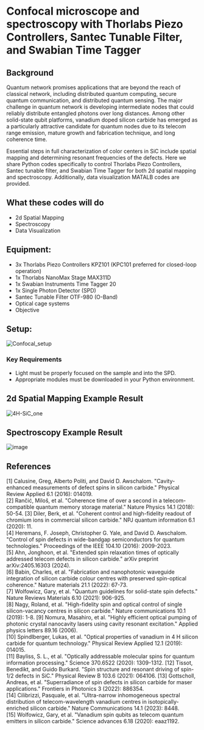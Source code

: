 # Confocal microscope and spectroscopy with Thorlabs Piezo Controllers, Santec Tunable Filter, and Swabian Time Tagger
## Background
Quantum network promises applications that are beyond the reach of classical network, including distributed quantum computing, secure quantum communication, and distributed quantum sensing. The major challenge in quantum network is developing intermediate nodes that could reliably distribute entangled photons over long distances. Among other solid-state qubit platforms, vanadium doped silicon carbide has emerged as a particularly attractive candidate for quantum nodes due to its telecom range emission, mature growth and fabrication technique, and long coherence time.   
    
Essential steps in full characterization of color centers in SiC include spatial mapping and determining resonant frequencies of the defects. Here we share Python codes specifically to control Thorlabs Piezo Controllers, Santec tunable filter, and Swabian Time Tagger for both 2d spatial mapping and spectroscopy. Additionally, data visualization MATALB codes are provided.

## What these codes will do
- 2d Spatial Mapping
- Spectroscopy
- Data Visualization
## Equipment:
- 3x Thorlabs Piezo Controllers KPZ101 (KPC101 preferred for closed-loop operation)
- 1x Thorlabs NanoMax Stage MAX311D
- 1x Swabian Instruments Time Tagger 20
- 1x Single Photon Detector (SPD)
- Santec Tunable Filter OTF-980 (O-Band)
- Optical cage systems
- Objective
## Setup:
![Confocal_setup](https://github.com/user-attachments/assets/a2afae36-5b12-409a-bf0f-a798d91bbbfd)


### Key Requirements
- Light must be properly focused on the sample and into the SPD.
- Appropriate modules must be downloaded in your Python environment.

## 2d Spatial Mapping Example Result
![4H-SiC_one](https://github.com/user-attachments/assets/45b78ec4-d306-40b9-b689-9d14731eca2a)

## Spectroscopy Example Result
![image](https://github.com/user-attachments/assets/5d878638-9ab2-40a4-aeda-fd9f6129baf1)

## References
[1] Calusine, Greg, Alberto Politi, and David D. Awschalom. "Cavity-enhanced measurements of defect spins in silicon carbide." Physical Review Applied 6.1 (2016): 014019.  
[2] Rančić, Miloš, et al. "Coherence time of over a second in a telecom-compatible quantum memory storage material." Nature Physics 14.1 (2018): 50-54. 
[3] Diler, Berk, et al. "Coherent control and high-fidelity readout of chromium ions in commercial silicon carbide." NPJ quantum information 6.1 (2020): 11.    
[4] Heremans, F. Joseph, Christopher G. Yale, and David D. Awschalom. "Control of spin defects in wide-bandgap semiconductors for quantum technologies." Proceedings of the IEEE 104.10 (2016): 2009-2023.  
[5] Ahn, Jonghoon, et al. "Extended spin relaxation times of optically addressed telecom defects in silicon carbide." arXiv preprint arXiv:2405.16303 (2024).   
[6] Babin, Charles, et al. "Fabrication and nanophotonic waveguide integration of silicon carbide colour centres with preserved spin-optical coherence." Nature materials 21.1 (2022): 67-73.   
[7] Wolfowicz, Gary, et al. "Quantum guidelines for solid-state spin defects." Nature Reviews Materials 6.10 (2021): 906-925.   
[8] Nagy, Roland, et al. "High-fidelity spin and optical control of single silicon-vacancy centres in silicon carbide." Nature communications 10.1 (2019): 1-8. 
[9] Nomura, Masahiro, et al. "Highly efficient optical pumping of photonic crystal nanocavity lasers using cavity resonant excitation." Applied physics letters 89.16 (2006).   
[10] Spindlberger, Lukas, et al. "Optical properties of vanadium in 4 H silicon carbide for quantum technology." Physical Review Applied 12.1 (2019): 014015.   
[11] Bayliss, S. L., et al. "Optically addressable molecular spins for quantum information processing." Science 370.6522 (2020): 1309-1312. 
[12] Tissot, Benedikt, and Guido Burkard. "Spin structure and resonant driving of spin-1/2 defects in SiC." Physical Review B 103.6 (2021): 064106. 
[13] Gottscholl, Andreas, et al. "Superradiance of spin defects in silicon carbide for maser applications." Frontiers in Photonics 3 (2022): 886354.    
[14] Cilibrizzi, Pasquale, et al. "Ultra-narrow inhomogeneous spectral distribution of telecom-wavelength vanadium centres in isotopically-enriched silicon carbide." Nature Communications 14.1 (2023): 8448.  
[15] Wolfowicz, Gary, et al. "Vanadium spin qubits as telecom quantum emitters in silicon carbide." Science advances 6.18 (2020): eaaz1192. 

